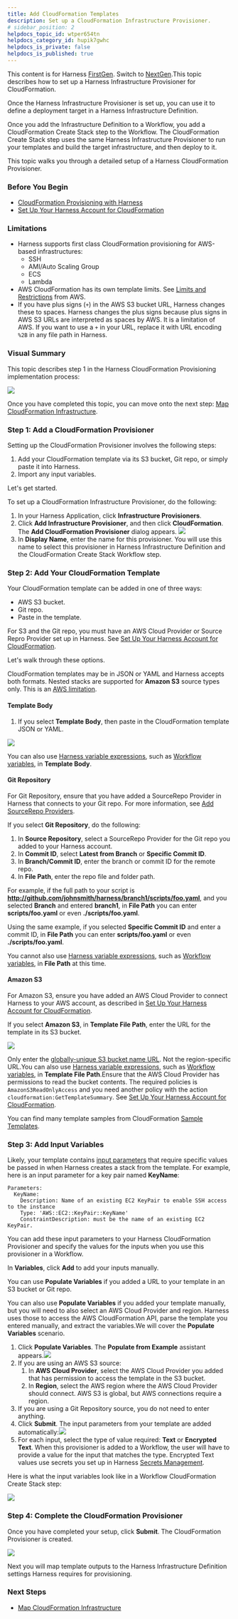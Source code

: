 ```yaml
---
title: Add CloudFormation Templates
description: Set up a CloudFormation Infrastructure Provisioner.
# sidebar_position: 2
helpdocs_topic_id: wtper654tn
helpdocs_category_id: hupik7gwhc
helpdocs_is_private: false
helpdocs_is_published: true
---
```


This content is for Harness [FirstGen](../../../../getting-started/harness-first-gen-vs-harness-next-gen.md). Switch to [NextGen](https://docs.harness.io/article/vynj4hxt98).This topic describes how to set up a Harness Infrastructure Provisioner for CloudFormation.

Once the Harness Infrastructure Provisioner is set up, you can use it to define a deployment target in a Harness Infrastructure Definition.

Once you add the Infrastructure Definition to a Workflow, you add a CloudFormation Create Stack step to the Workflow. The CloudFormation Create Stack step uses the same Harness Infrastructure Provisioner to run your templates and build the target infrastructure, and then deploy to it.

This topic walks you through a detailed setup of a Harness CloudFormation Provisioner.


### Before You Begin

* [CloudFormation Provisioning with Harness](../../concepts-cd/deployment-types/cloud-formation-provisioning-with-harness.md)
* [Set Up Your Harness Account for CloudFormation](cloud-formation-account-setup.md)

### Limitations

* Harness supports first class CloudFormation provisioning for AWS-based infrastructures:
	+ SSH
	+ AMI/Auto Scaling Group
	+ ECS
	+ Lambda
* AWS CloudFormation has its own template limits. See [Limits and Restrictions](https://aws.amazon.com/cloudformation/faqs/#Limits_and_Restrictions) from AWS.
* If you have plus signs (`+`) in the AWS S3 bucket URL, Harness changes these to spaces. Harness changes the plus signs because plus signs in AWS S3 URLs are interpreted as spaces by AWS. It is a limitation of AWS. If you want to use a `+` in your URL, replace it with URL encoding `%2B` in any file path in Harness.

### Visual Summary

This topic describes step 1 in the Harness CloudFormation Provisioning implementation process:

![](./static/add-cloud-formation-templates-20.png)

Once you have completed this topic, you can move onto the next step: [Map CloudFormation Infrastructure](map-cloud-formation-infrastructure.md).

### Step 1: Add a CloudFormation Provisioner

Setting up the CloudFormation Provisioner involves the following steps:

1. Add your CloudFormation template via its S3 bucket, Git repo, or simply paste it into Harness.
2. Import any input variables.

Let's get started.

To set up a CloudFormation Infrastructure Provisioner, do the following:

1. In your Harness Application, click **Infrastructure Provisioners**.
2. Click **Add Infrastructure Provisioner**, and then click **CloudFormation**. The **Add CloudFormation Provisioner** dialog appears.
   ![](./static/add-cloud-formation-templates-21.png)
3. In **Display Name**, enter the name for this provisioner. You will use this name to select this provisioner in Harness Infrastructure Definition and the CloudFormation Create Stack Workflow step.

### Step 2: Add Your CloudFormation Template

Your CloudFormation template can be added in one of three ways:

* AWS S3 bucket.
* Git repo.
* Paste in the template.

For S3 and the Git repo, you must have an AWS Cloud Provider or Source Repro Provider set up in Harness. See [Set Up Your Harness Account for CloudFormation](cloud-formation-account-setup.md).

Let's walk through these options.

CloudFormation templates may be in JSON or YAML and Harness accepts both formats. Nested stacks are supported for **Amazon S3** source types only. This is an [AWS limitation](https://docs.aws.amazon.com/AWSCloudFormation/latest/UserGuide/aws-properties-stack.html).

#### Template Body

1. If you select **Template Body**, then paste in the CloudFormation template JSON or YAML.

![](./static/add-cloud-formation-templates-22.png)

You can also use [Harness variable expressions](../../../firstgen-platform/techref-category/variables/variables.md), such as [Workflow variables](../../model-cd-pipeline/workflows/add-workflow-variables-new-template.md), in **Template Body**.

#### Git Repository

For Git Repository, ensure that you have added a SourceRepo Provider in Harness that connects to your Git repo. For more information, see [Add SourceRepo Providers](../../../firstgen-platform/account/manage-connectors/add-source-repo-providers.md).

If you select **Git Repository**, do the following:

1. In **Source Repository**, select a SourceRepo Provider for the Git repo you added to your Harness account.
2. In **Commit ID**, select **Latest from Branch** or **Specific Commit ID**.
3. In **Branch/Commit ID**, enter the branch or commit ID for the remote repo.
4. In **File Path**, enter the repo file and folder path.  
  
For example, if the full path to your script is **http://github.com/johnsmith/harness/branch1/scripts/foo.yaml**, and you selected **Branch** and entered **branch1**, in **File Path** you can enter **scripts/foo.yaml** or even **./scripts/foo.yaml**.  
  
Using the same example, if you selected **Specific Commit ID** and enter a commit ID, in **File Path** you can enter **scripts/foo.yaml** or even **./scripts/foo.yaml**.

You cannot also use [Harness variable expressions](../../../firstgen-platform/techref-category/variables/variables.md), such as [Workflow variables](../../model-cd-pipeline/workflows/add-workflow-variables-new-template.md), in **File Path** at this time.

#### Amazon S3

For Amazon S3, ensure you have added an AWS Cloud Provider to connect Harness to your AWS account, as described in [Set Up Your Harness Account for CloudFormation](cloud-formation-account-setup.md).

If you select **Amazon S3**, in **Template File Path**, enter the URL for the template in its S3 bucket.

![](./static/add-cloud-formation-templates-23.png)

Only enter the [globally-unique S3 bucket name URL](https://docs.aws.amazon.com/AmazonS3/latest/userguide/UsingBucket.html). Not the region-specific URL.You can also use [Harness variable expressions](../../../firstgen-platform/techref-category/variables/variables.md), such as [Workflow variables](../../model-cd-pipeline/workflows/add-workflow-variables-new-template.md), in **Template File Path**.Ensure that the AWS Cloud Provider has permissions to read the bucket contents. The required policies is `AmazonS3ReadOnlyAccess` and you need another policy with the action `cloudformation:GetTemplateSummary`. See [Set Up Your Harness Account for CloudFormation](cloud-formation-account-setup.md).

You can find many template samples from CloudFormation [Sample Templates](https://docs.aws.amazon.com/AWSCloudFormation/latest/UserGuide/cfn-sample-templates.html).

### Step 3: Add Input Variables

Likely, your template contains [input parameters](https://docs.aws.amazon.com/AWSCloudFormation/latest/UserGuide/gettingstarted.templatebasics.html#gettingstarted.templatebasics.parameters) that require specific values be passed in when Harness creates a stack from the template. For example, here is an input parameter for a key pair named **KeyName**:


```
Parameters:  
  KeyName:  
    Description: Name of an existing EC2 KeyPair to enable SSH access to the instance  
    Type: 'AWS::EC2::KeyPair::KeyName'  
    ConstraintDescription: must be the name of an existing EC2 KeyPair.
```
You can add these input parameters to your Harness CloudFormation Provisioner and specify the values for the inputs when you use this provisioner in a Workflow.

In **Variables**, click **Add** to add your inputs manually.

You can use **Populate Variables** if you added a URL to your template in an S3 bucket or Git repo.

You can also use **Populate Variables** if you added your template manually, but you will need to also select an AWS Cloud Provider and region. Harness uses those to access the AWS CloudFormation API, parse the template you entered manually, and extract the variables.We will cover the **Populate Variables** scenario.

1. Click **Populate Variables**. The **Populate from Example** assistant appears.![](./static/add-cloud-formation-templates-24.png)
2. If you are using an AWS S3 source:
	1. In **AWS Cloud Provider**, select the AWS Cloud Provider you added that has permission to access the template in the S3 bucket.
	2. In **Region**, select the AWS region where the AWS Cloud Provider should connect. AWS S3 is global, but AWS connections require a region.
3. If you are using a Git Repository source, you do not need to enter anything.
4. Click **Submit**. The input parameters from your template are added automatically:![](./static/add-cloud-formation-templates-25.png)
5. For each input, select the type of value required: **Text** or **Encrypted Text**. When this provisioner is added to a Workflow, the user will have to provide a value for the input that matches the type. Encrypted Text values use secrets you set up in Harness [Secrets Management](../../../firstgen-platform/security/secrets-management/secret-management.md).

Here is what the input variables look like in a Workflow CloudFormation Create Stack step:

![](./static/add-cloud-formation-templates-26.png)

### Step 4: Complete the CloudFormation Provisioner

Once you have completed your setup, click **Submit**. The CloudFormation Provisioner is created.

![](./static/add-cloud-formation-templates-27.png)

Next you will map template outputs to the Harness Infrastructure Definition settings Harness requires for provisioning.

### Next Steps

* [Map CloudFormation Infrastructure](map-cloud-formation-infrastructure.md)


